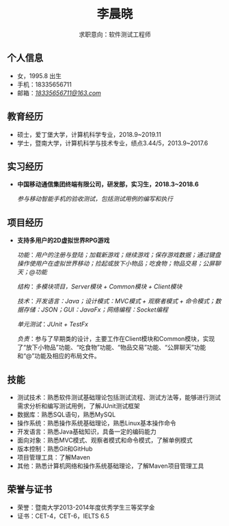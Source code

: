  <center>
         <div>          
             <h1>李晨晓</h1>
             <div>
                <span>
                    求职意向：软件测试工程师
                </span>
             </div>
         </div>
 </center>

 ## 个人信息 

 - 女，1995.8 出生
 - 手机：18335656711
 - 邮箱：*18335656711@163.com*

## 教育经历

- 硕士，爱丁堡大学，计算机科学专业，2018.9~2019.11
- 学士，暨南大学，计算机科学与技术专业，绩点3.44/5，2013.9~2017.6


## 实习经历

- **中国移动通信集团终端有限公司，研发部，实习生，2018.3~2018.6**
   
  *参与移动智能手机的验收测试，包括测试用例的编写和执行*

## 项目经历

- **支持多用户的2D虚拟世界RPG游戏**

  *功能*：*用户的注册与登陆；加载新游戏；继续游戏；保存游戏数据；通过键盘操作使用户在虚拟世界移动；捡起或放下小物品；吃食物；物品交易；公屏聊天；@功能*
  
  *结构*：*多模块项目，Server模块 + Common模块 + Client模块*
  
  *技术*：*开发语言：Java；设计模式：MVC模式 + 观察者模式 + 命令模式；数据存储：JSON；GUI：JavaFx；网络编程：Socket编程*
         
  *单元测试*：*JUnit + TestFx*
  
  *负责*：参与了早期类的设计，主要工作在Client模块和Common模块，实现了“放下小物品”功能、“吃食物”功能、“物品交易”功能、“公屏聊天”功能和“@”功能及相应的布局文件。

## 技能

- 测试技术：熟悉软件测试基础理论包括测试流程、测试方法等，能够进行测试需求分析和编写测试用例，了解JUnit测试框架
- 数据库：熟悉SQL语句，熟悉MySQL
- 操作系统：熟悉操作系统基础理论，熟悉Linux基本操作命令
- 开发语言：熟悉Java基础知识，具备一定的编码能力
- 面向对象：熟悉MVC模式、观察者模式和命令模式，了解单例模式
- 版本控制：熟悉Git和GitHub
- 项目管理工具：了解Maven
- 其他：熟悉计算机网络和操作系统基础理论，了解Maven项目管理工具

## 荣誉与证书
- 荣誉：暨南大学2013-2014年度优秀学生三等奖学金
- 证书：CET-4，CET-6，IELTS 6.5

